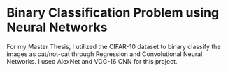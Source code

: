 # Binary Classification Problem using Neural Networks

For my Master Thesis, I utilized the CIFAR-10 dataset to binary classify the images as cat/not-cat through Regression and Convolutional Neural Networks. I used AlexNet and VGG-16 CNN for this project. 
